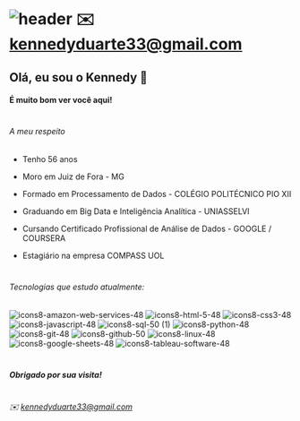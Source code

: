 ![header](https://capsule-render.vercel.app/api?type=wave&color=auto&height=300&section=header&text=kgd%201020&fontSize=90)
:envelope: <kennedyduarte33@gmail.com>    
==


## Olá, eu sou o Kennedy 👋   

#### É muito bom ver você aqui!
#     

###### A meu respeito

- Tenho 56 anos

- Moro em Juiz de Fora - MG

- Formado em Processamento de Dados - COLÉGIO POLITÉCNICO PIO XII

- Graduando em Big Data e Inteligência Analítica - UNIASSELVI 

- Cursando Certificado Profissional de Análise de Dados - GOOGLE / COURSERA

- Estagiário na empresa COMPASS UOL

#     
###### Tecnologias que estudo atualmente:

![icons8-amazon-web-services-48](https://user-images.githubusercontent.com/44949388/226680311-f2dbef15-8bb6-45f1-a8e1-4d5b140d00a6.png)
![icons8-html-5-48](https://user-images.githubusercontent.com/44949388/226678933-97c810c5-6503-4406-9ab0-9d0eadd9a6bd.png)
![icons8-css3-48](https://user-images.githubusercontent.com/44949388/226679707-9b186c7e-fd82-41ca-ad44-c032235fba71.png)
![icons8-javascript-48](https://user-images.githubusercontent.com/44949388/226676922-9e2ffc14-ca4d-482f-9f09-d12aff1f29e2.png)
![icons8-sql-50 (1)](https://user-images.githubusercontent.com/44949388/226685874-38a6926f-1408-4477-a114-b9ccf3c2dd4b.png)
![icons8-python-48](https://user-images.githubusercontent.com/44949388/226688060-079f933e-8b82-4888-b424-644763dff577.png)
![icons8-git-48](https://user-images.githubusercontent.com/44949388/226688863-70fb19b1-a07e-4d87-b6ad-76a9e86f3784.png)
![icons8-github-50](https://user-images.githubusercontent.com/44949388/226688925-6aefb6de-dfe0-4c3f-8321-cd622740e4f1.png)
![icons8-linux-48](https://user-images.githubusercontent.com/44949388/226695340-4d7621b5-725a-4fb1-908e-59af05f74194.png)
![icons8-google-sheets-48](https://user-images.githubusercontent.com/44949388/226695877-5d46c221-a5cf-464f-a606-65ce4b7923ac.png)
![icons8-tableau-software-48](https://user-images.githubusercontent.com/44949388/226726662-f357e903-8368-4f1a-ae12-de0c33b6c088.png)

#     
##### _Obrigado por sua visita!_
#     
###### :envelope: <kennedyduarte33@gmail.com> 
    

